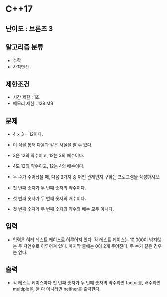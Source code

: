 # C++17

## 난이도 : 브론즈 3

## 알고리즘 분류
  - 수학
  - 사칙연산

## 제한조건
  - 시간 제한 : 1초
  - 메모리 제한 : 128 MB

## 문제
  - 4 × 3 = 12이다.

  - 이 식을 통해 다음과 같은 사실을 알 수 있다.

  - 3은 12의 약수이고, 12는 3의 배수이다.

  - 4도 12의 약수이고, 12는 4의 배수이다.

  - 두 수가 주어졌을 때, 다음 3가지 중 어떤 관계인지 구하는 프로그램을 작성하시오.

  - 첫 번째 숫자가 두 번째 숫자의 약수이다.

  - 첫 번째 숫자가 두 번째 숫자의 배수이다.

  - 첫 번째 숫자가 두 번째 숫자의 약수와 배수 모두 아니다.

## 입력
  - 입력은 여러 테스트 케이스로 이루어져 있다. 각 테스트 케이스는 10,000이 넘지않는 두 자연수로 이루어져 있다. 마지막 줄에는 0이 2개 주어진다. 두 수가 같은 경우는 없다.

## 출력
  - 각 테스트 케이스마다 첫 번째 숫자가 두 번째 숫자의 약수라면 factor를, 배수라면 multiple을, 둘 다 아니라면 neither를 출력한다.
